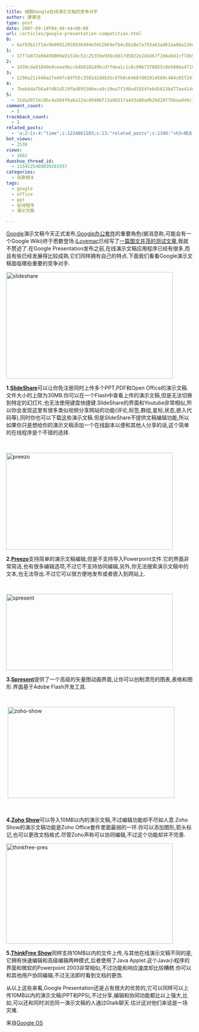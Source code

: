 ```yaml
---
title: 细数Google在线演示文稿的竞争对手
author: 摩摩诘
type: post
date: 2007-09-19T04:49:44+00:00
url: /articles/google-presentation-competition.html
0:
  - 6af83b11f14c9b0981205993b494e5652b69efb4c8b28e7a793a63ad62aa08a126d1ab3ff0c0eb164377faa447207614
1:
  - 17f7a072a90498009a91516c52c25359e936c8817d5022e2d4367f1b6a9d1cf7db55e276e30e2fba31517deec2df6694
2:
  - 1439cda91840e9ceee9bccb4b8181d9bcd7fdea1c1c6c9967378055c8e5866a47193946cc31ffed3b91719785a883c8e
3:
  - 1298a211440a2fed4fc8dfb5c3581d2d8b35c97b8c64687d02914560c404c82f24755b58d1b6f67cc0783ebc567d1c30
4:
  - 7beb4da756a4fd81d519fbd895306eca9c19ea7f2d8ad3554feb45623b477ae414c96c3c27746710dd40c1da65c8df23
5:
  - 31da2072ec8bc4a5b4f6a6a12acd9406f13adb51fa4d3a80adb2bd28f7bbaadd4c7f4a11caa2c78c01c69cdf7e02b8e2
comment_count:
  - 5
trackback_count:
  - 1
related_posts:
  - 'a:2:{s:4:"time";i:1224861183;s:13:"related_posts";s:1340:"<h3>相关日志</h3><ul class="related_post"><li><a href="http://www.digglife.cn/articles/embed-presentation-google-docs.html" title="Google在线演示文稿新增网页嵌入功能">Google在线演示文稿新增网页嵌入功能</a></li><li><a href="http://www.digglife.cn/articles/google-docs-templates.html" title="使用开放的模板创建Google文件">使用开放的模板创建Google文件</a></li><li><a href="http://www.digglife.cn/articles/zoho-database-launched.html" title="Zoho发布在线数据库应用程序">Zoho发布在线数据库应用程序</a></li><li><a href="http://www.digglife.cn/articles/31-online-tools-for-presentations.html" title="31个在线演示文稿(Powerpoint)制作工具">31个在线演示文稿(Powerpoint)制作工具</a></li><li><a href="http://www.digglife.cn/articles/listen-mp3-with-google-flash-player.html" title="小技巧:使用Google Flash Player播放在线音乐">小技巧:使用Google Flash Player播放在线音乐</a></li><li><a href="http://www.digglife.cn/articles/adsense-for-feed-review.html" title="Google AdSense的Feed广告">Google AdSense的Feed广告</a></li><li><a href="http://www.digglife.cn/articles/google-maps-japan-street-view.html" title="Google地图日本版加入街景(Street View)功能">Google地图日本版加入街景(Street View)功能</a></li></ul>";}'
bot_views:
  - 2536
views:
  - 1662
duoshuo_thread_id:
  - 1154125469839261937
categories:
  - 谷歌相关
tags:
  - google
  - office
  - ppt
  - 在线程序
  - 演示文稿

---
```

<a title="Google相关文章" href="https://www.digglife.net/articles/category/about-google/" target="_blank">Google</a>演示文稿今天正式发布,<a title="Google办公套件" href="http://docs.google.com" target="_blank">Google办公套件</a>的重要角色(据消息称,可能会有一个Google Wiki)终于悉数登场.<a title="好友iLovemac" href="http://ilovemac.cn/" target="_blank">iLovemac</a>已经写了<a title="Google Docs: Presentation悄然上线" href="http://ilovemac.cn/articles/google-docs-presentation-on-line-now.html" target="_blank">一篇图文并茂的测试文章</a>,我就不赘述了.在Google Presentation发布之前,在线演示文稿应用程序已经有很多,而且有些已经发展得比较成熟,它们同样拥有自己的特点.下面我们看看Google演示文稿面临哪些重要的竞争对手.

<!--more-->

<a href="https://www.digglife.net/wp-content/uploads/3/379/2007/09/slideshare1.gif" target="_blank"><img id="id" height="287" alt="slideshare" src="http://digglife.qiniudn.com/wp-content/uploads/3/379/2007/09/slideshare-thumb.gif" width="450" border="0" /></a> 

**1.**<a title="演示文稿共享SlideShare" href="http://www.slideshare.net" target="_blank"><strong>SlideShare</strong></a>可以让你免注册同时上传多个PPT,PDF和Open Office的演示文稿.文件大小的上限为30MB.你可以在一个Flash中查看上传的演示文稿,但是无法切换到特定的幻灯片,也无法使用键盘快捷键.SlideShare的界面和Youtube非常相似,所以你会发现这里有很多类似视频分享网站的功能(评论,标签,群组,星标,状态,嵌入代码等),同时你也可以下载这些演示文稿.但是SlideShare不提供文稿编辑功能,所以如果你只是想给你的演示文稿添加一个在线副本以便和其他人分享的话,这个简单的在线程序是个不错的选择.

&#xA0;

<a href="https://www.digglife.net/wp-content/uploads/3/379/2007/09/preezo.png" target="_blank"><img id="id" height="261" alt="preezo" src="http://digglife.qiniudn.com/wp-content/uploads/3/379/2007/09/preezo-thumb.png" width="450" border="0" /></a> 

**2.**<a title="演示文稿编辑Preezo" href="http://preezo.com" target="_blank"><strong>Preezo</strong></a>支持简单的演示文稿编辑,但是不支持导入Powerpoint文件.它的界面非常简洁,也有很多编辑选项,不过它不支持协同编辑,另外,你无法搜索演示文稿中的文本,也无法导出.不过它可以很方便地发布或者嵌入到网站上.

&#xA0;

<a href="https://www.digglife.net/wp-content/uploads/3/379/2007/09/spresent.png" target="_blank"><img id="id" height="205" alt="spresent" src="http://digglife.qiniudn.com/wp-content/uploads/3/379/2007/09/spresent-thumb.png" width="450" border="0" /></a> 

**3.**[**Spresent**][1]提供了一个高级的矢量图动画界面,让你可以创制漂亮的图表,表格和图形.界面基于Adobe Flash开发工具.

&#xA0;

&#xA0;<a href="https://www.digglife.net/wp-content/uploads/3/379/2007/09/zoho-show.png" target="_blank"><img id="id" height="245" alt="zoho-show" src="http://digglife.qiniudn.com/wp-content/uploads/3/379/2007/09/zoho-show-thumb.png" width="450" border="0" /></a> 

&#xA0;

**4.**[**Zoho Show**][2]可以导入10MB以内的演示文稿,不过编辑功能却不尽如人意.Zoho Show的演示文稿功能是Zoho Office套件里面最弱的一环.你可以添加图形,箭头标记,也可以更改文档格式.尽管Zoho声称可以协同编辑,不过这个功能却并不完善.

<a href="https://www.digglife.net/wp-content/uploads/3/379/2007/09/thinkfree-pres.png" target="_blank"><img id="id" height="270" alt="thinkfree-pres" src="http://digglife.qiniudn.com/wp-content/uploads/3/379/2007/09/thinkfree-pres-thumb.png" width="450" border="0" /></a> 

**5.**[**ThinkFree Show**][3]同样支持10MB以内的文件上传,与其他在线演示文稿不同的是,它拥有快速编辑和高级编辑两种模式,后者使用了Java Applet.这个Java小程序的界面和微软的Powerpoint 2003非常相似,不过功能和响应速度却比较糟糕.你可以和其他用户协同编辑,不过无法即时看到文档的更改.

从以上这些来看,Google Presentation还是占有很大的优势的,它可以同样可以上传10MB以内的演示文稿(PPT和PPS),不过分享,编辑和协同功能都比以上强大,比如,可以还和同时浏览同一演示文稿的人通过Gtalk聊天.估计这对他们来说是一场灾难.

来自<a title="Online Presentation apps" href="http://googlesystem.blogspot.com/2007/09/online-presentation-apps-google.html" target="_blank">Google OS</a>

 [1]: http://www.spresent.com
 [2]: http://show.zoho.com
 [3]: http://www.thinkfree.com